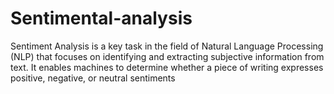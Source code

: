 # Sentimental-analysis
Sentiment Analysis is a key task in the field of Natural Language Processing (NLP) that focuses on identifying and extracting subjective information from text. It enables machines to determine whether a piece of writing expresses positive, negative, or neutral sentiments 
